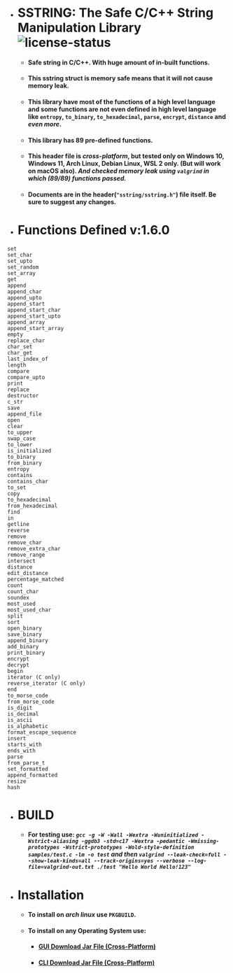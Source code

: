 * # SSTRING: The Safe C/C++ String Manipulation Library ![license-status](https://img.shields.io/github/license/Dark-CodeX/sstring)
    * #### **Safe string in C/C++. With huge amount of in-built functions.**
    * #### This sstring struct is memory safe means that it will not cause memory leak.
    * #### **This library have most of the functions of a high level language and some functions are not even defined in high level language like `entropy`, `to_binary`, `to_hexadecimal`, `parse`, `encrypt`, `distance` and *even more*.**
    * #### **This library has 89 pre-defined functions.**
    * #### This header file is *cross-platform*, but tested only on Windows 10, Windows 11, Arch Linux, Debian Linux, WSL 2 only. (But will work on macOS also). *And checked memory leak using **`valgrind`** in which (89/89) functions passed.*
    * #### Documents are in the header(`"sstring/sstring.h"`) file itself. Be sure to suggest any changes.
* # Functions Defined v:1.6.0
```
set
set_char
set_upto
set_random
set_array
get
append
append_char
append_upto
append_start
append_start_char
append_start_upto
append_array
append_start_array
empty
replace_char
char_set
char_get
last_index_of
length
compare
compare_upto
print
replace
destructor
c_str
save
append_file
open
clear
to_upper
swap_case
to_lower
is_initialized
to_binary
from_binary
entropy
contains
contains_char
to_set
copy
to_hexadecimal
from_hexadecimal
find
in
getline
reverse
remove
remove_char
remove_extra_char
remove_range
intersect
distance
edit_distance
percentage_matched
count
count_char
soundex
most_used
most_used_char
split
sort
open_binary
save_binary
append_binary
add_binary
print_binary
encrypt
decrypt
begin
iterator (C only)
reverse_iterator (C only)
end
to_morse_code
from_morse_code
is_digit
is_decimal
is_ascii
is_alphabetic
format_escape_sequence
insert
starts_with
ends_with
parse
from_parse_t
set_formatted
append_formatted
resize
hash
```
* # BUILD
    * #### **For testing use:** *`gcc -g -W -Wall -Wextra -Wuninitialized -Wstrict-aliasing -ggdb3 -std=c17 -Wextra -pedantic -Wmissing-prototypes -Wstrict-prototypes -Wold-style-definition samples/test.c -lm -o test` **and then** `valgrind --leak-check=full --show-leak-kinds=all --track-origins=yes --verbose --log-file=valgrind-out.txt ./test "Hello World Hello!123"`*
* # Installation
    * #### To install on *arch linux* use **`PKGBUILD`**.
    * #### To install on **any Operating System** use:
        * #### [**GUI** Download Jar File (Cross-Platform)](https://github.com/Dark-CodeX/InstallRepos/releases/download/v1.0.0/InstallReposGUI.jar)

        * #### [**CLI** Download Jar File (Cross-Platform)](https://github.com/Dark-CodeX/InstallRepos/releases/download/v1.0.0/InstallReposCLI.jar)

